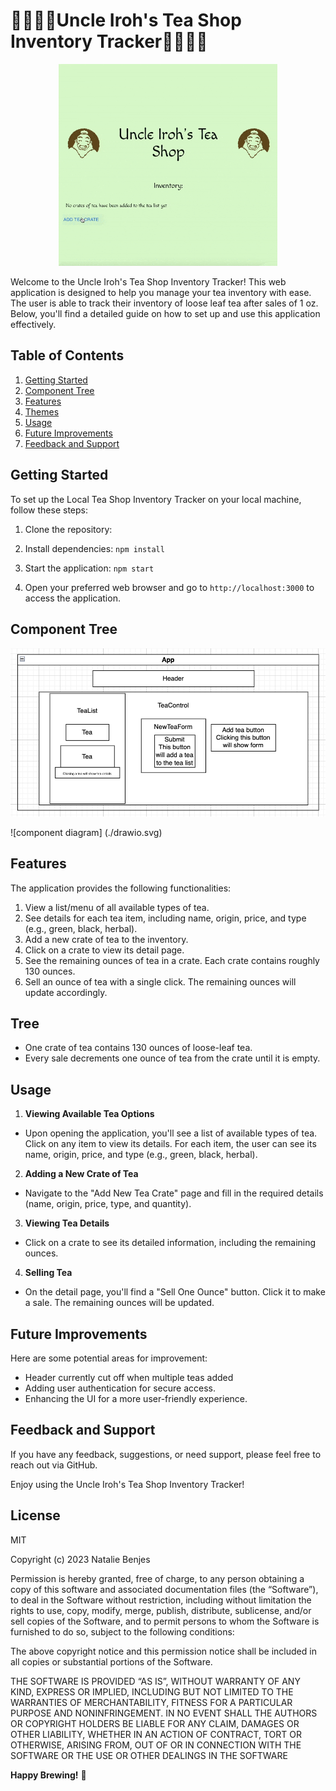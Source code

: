# 🍵🍵🍵🍵Uncle Iroh's Tea Shop Inventory Tracker🍵🍵🍵🍵
<div style="text-align:center;">
  <img src="src/assets/irohGif copy.gif" alt="screenshot of app" width="350">
</div>


Welcome to the Uncle Iroh's Tea Shop Inventory Tracker! This web application is designed to help you manage your tea inventory with ease. The user is able to track their inventory of loose leaf tea after sales of 1 oz. Below, you'll find a detailed guide on how to set up and use this application effectively.

## Table of Contents

1. [Getting Started](#getting-started)
2. [Component Tree](#component-tree)
3. [Features](#features)
4. [Themes](#themes)
5. [Usage](#usage)
6. [Future Improvements](#future-improvements)
7. [Feedback and Support](#feedback-and-support)

## Getting Started

To set up the Local Tea Shop Inventory Tracker on your local machine, follow these steps:

1. Clone the repository: 

2. Install dependencies:
`npm install`
3. Start the application:
`npm start`

4. Open your preferred web browser and go to `http://localhost:3000` to access the application.

## Component Tree

<img src="scIroh.png" alt="component diagram" title="Components">

![component diagram] (./drawio.svg)

## Features

The application provides the following functionalities:

1. View a list/menu of all available types of tea.
2. See details for each tea item, including name, origin, price, and type (e.g., green, black, herbal).
3. Add a new crate of tea to the inventory.
4. Click on a crate to view its detail page.
5. See the remaining ounces of tea in a crate. Each crate contains roughly 130 ounces.
6. Sell an ounce of tea with a single click. The remaining ounces will update accordingly.

## Tree
- One crate of tea contains 130 ounces of loose-leaf tea.
- Every sale decrements one ounce of tea from the crate until it is empty.

## Usage

1. **Viewing Available Tea Options**
- Upon opening the application, you'll see a list of available types of tea. Click on any item to view its details. For each item, the user can see its name, origin, price, and type (e.g., green, black, herbal).

2. **Adding a New Crate of Tea**
- Navigate to the "Add New Tea Crate" page and fill in the required details (name, origin, price, type, and quantity).

3. **Viewing Tea Details**
- Click on a crate to see its detailed information, including the remaining ounces.

4. **Selling Tea**
- On the detail page, you'll find a "Sell One Ounce" button. Click it to make a sale. The remaining ounces will be updated.

## Future Improvements

Here are some potential areas for improvement:

- Header currently cut off when multiple teas added
- Adding user authentication for secure access.
- Enhancing the UI for a more user-friendly experience.

## Feedback and Support

If you have any feedback, suggestions, or need support, please feel free to reach out via GitHub.

Enjoy using the Uncle Iroh's Tea Shop Inventory Tracker!


## License
MIT

Copyright (c) 2023 Natalie Benjes

Permission is hereby granted, free of charge, to any person obtaining a copy of this software and associated
documentation files (the “Software”), to deal in the Software without restriction, including without limitation the
rights to use, copy, modify, merge, publish, distribute, sublicense, and/or sell copies of the Software, and to permit
persons to whom the Software is furnished to do so, subject to the following conditions:

The above copyright notice and this permission notice shall be included in all copies or substantial portions of the
Software.

THE SOFTWARE IS PROVIDED “AS IS”, WITHOUT WARRANTY OF ANY KIND, EXPRESS OR IMPLIED, INCLUDING BUT NOT LIMITED TO THE
WARRANTIES OF MERCHANTABILITY, FITNESS FOR A PARTICULAR PURPOSE AND NONINFRINGEMENT. IN NO EVENT SHALL THE AUTHORS OR
COPYRIGHT HOLDERS BE LIABLE FOR ANY CLAIM, DAMAGES OR OTHER LIABILITY, WHETHER IN AN ACTION OF CONTRACT, TORT OR
OTHERWISE, ARISING FROM, OUT OF OR IN CONNECTION WITH THE SOFTWARE OR THE USE OR OTHER DEALINGS IN THE SOFTWARE

**Happy Brewing!** 🍵

